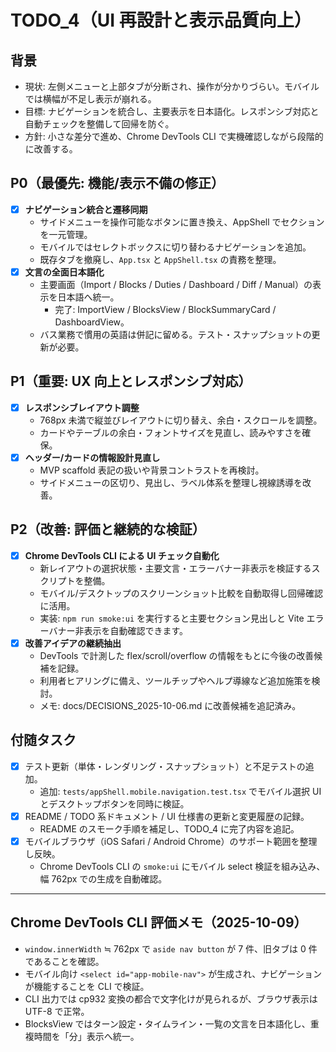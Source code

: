 <!--
  docs/TODO_4.md
  目的: UI再設計と表示品質向上のタスク整理。
  Motto: "Small, clear, safe steps — always grounded in real docs."
-->

# TODO_4（UI 再設計と表示品質向上）

## 背景
- 現状: 左側メニューと上部タブが分断され、操作が分かりづらい。モバイルでは横幅が不足し表示が崩れる。
- 目標: ナビゲーションを統合し、主要表示を日本語化。レスポンシブ対応と自動チェックを整備して回帰を防ぐ。
- 方針: 小さな差分で進め、Chrome DevTools CLI で実機確認しながら段階的に改善する。

## P0（最優先: 機能/表示不備の修正）
- [x] **ナビゲーション統合と遷移同期**
  - サイドメニューを操作可能なボタンに置き換え、AppShell でセクションを一元管理。
  - モバイルではセレクトボックスに切り替わるナビゲーションを追加。
  - 既存タブを撤廃し、`App.tsx` と `AppShell.tsx` の責務を整理。
- [x] **文言の全面日本語化**
  - 主要画面（Import / Blocks / Duties / Dashboard / Diff / Manual）の表示を日本語へ統一。
    - 完了: ImportView / BlocksView / BlockSummaryCard / DashboardView。
  - バス業務で慣用の英語は併記に留める。テスト・スナップショットの更新が必要。

## P1（重要: UX 向上とレスポンシブ対応）
- [x] **レスポンシブレイアウト調整**
  - 768px 未満で縦並びレイアウトに切り替え、余白・スクロールを調整。
  - カードやテーブルの余白・フォントサイズを見直し、読みやすさを確保。
- [x] **ヘッダー/カードの情報設計見直し**
  - MVP scaffold 表記の扱いや背景コントラストを再検討。
  - サイドメニューの区切り、見出し、ラベル体系を整理し視線誘導を改善。

## P2（改善: 評価と継続的な検証）
- [x] **Chrome DevTools CLI による UI チェック自動化**
  - 新レイアウトの選択状態・主要文言・エラーバナー非表示を検証するスクリプトを整備。
  - モバイル/デスクトップのスクリーンショット比較を自動取得し回帰確認に活用。
  - 実装: `npm run smoke:ui` を実行すると主要セクション見出しと Vite エラーバナー非表示を自動確認できます。
- [x] **改善アイデアの継続抽出**
  - DevTools で計測した flex/scroll/overflow の情報をもとに今後の改善候補を記録。
  - 利用者ヒアリングに備え、ツールチップやヘルプ導線など追加施策を検討。
  - メモ: docs/DECISIONS_2025-10-06.md に改善候補を追記済み。
## 付随タスク
- [x] テスト更新（単体・レンダリング・スナップショット）と不足テストの追加。
  - 追加: `tests/appShell.mobile.navigation.test.tsx` でモバイル選択 UI とデスクトップボタンを同時に検証。
- [x] README / TODO 系ドキュメント / UI 仕様書の更新と変更履歴の記録。
  - README のスモーク手順を補足し、TODO_4 に完了内容を追記。
- [x] モバイルブラウザ（iOS Safari / Android Chrome）のサポート範囲を整理し反映。
  - Chrome DevTools CLI の `smoke:ui` にモバイル select 検証を組み込み、幅 762px での生成を自動確認。

---

## Chrome DevTools CLI 評価メモ（2025-10-09）
- `window.innerWidth` ≒ 762px で `aside nav button` が 7 件、旧タブは 0 件であることを確認。
- モバイル向け `<select id="app-mobile-nav">` が生成され、ナビゲーションが機能することを CLI で検証。
- CLI 出力では cp932 変換の都合で文字化けが見られるが、ブラウザ表示は UTF-8 で正常。
- BlocksView ではターン設定・タイムライン・一覧の文言を日本語化し、重複時間を「分」表示へ統一。
